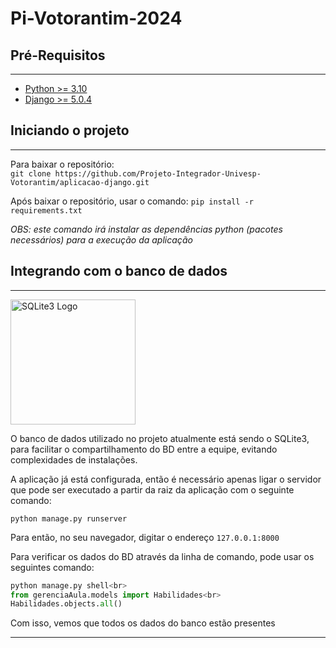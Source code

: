 # Pi-Votorantim-2024


## Pré-Requisitos
---
* [Python >= 3.10](https://www.python.org/downloads/)
* [Django >= 5.0.4](https://docs.djangoproject.com/en/5.0/intro/install/)

## Iniciando o projeto
---
Para baixar o repositório:  
`git clone https://github.com/Projeto-Integrador-Univesp-Votorantim/aplicacao-django.git`

Após baixar o repositório, usar o comando: `pip install -r requirements.txt`

*OBS: este comando irá instalar as dependências python (pacotes necessários) para a execução da aplicação* 

## Integrando com o banco de dados
--- 

<img src="https://cdn.jsdelivr.net/gh/devicons/devicon@latest/icons/sqlite/sqlite-original-wordmark.svg" style="width: 200px;" alt="SQLite3 Logo" />

O banco de dados utilizado no projeto atualmente está sendo o SQLite3, para facilitar o compartilhamento do BD entre a equipe, evitando complexidades de instalações.

A aplicação já está configurada, então é necessário apenas ligar o servidor que pode ser executado a partir da raiz da aplicação com o seguinte comando:

```
python manage.py runserver
```

Para então, no seu navegador, digitar o endereço ```127.0.0.1:8000```


Para verificar os dados do BD através da linha de comando, pode usar os seguintes comando:

``` python
python manage.py shell<br>
from gerenciaAula.models import Habilidades<br>
Habilidades.objects.all()
```

Com isso, vemos que todos os dados do banco estão presentes

<hr>
